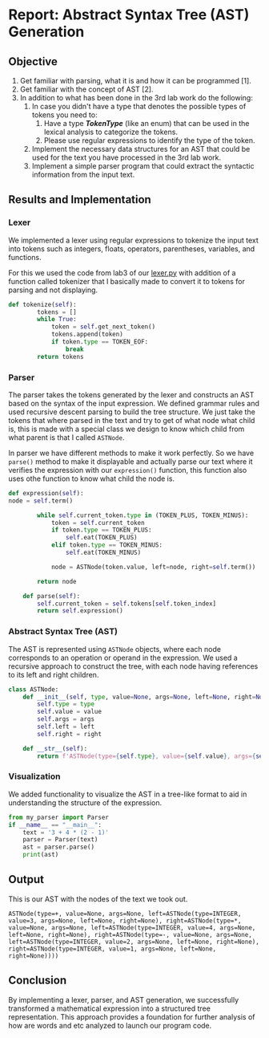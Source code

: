 # Report: Abstract Syntax Tree (AST) Generation

## Objective

1. Get familiar with parsing, what it is and how it can be programmed [1].
2. Get familiar with the concept of AST [2].
3. In addition to what has been done in the 3rd lab work do the following:
   1. In case you didn't have a type that denotes the possible types of tokens you need to:
      1. Have a type **_TokenType_** (like an enum) that can be used in the lexical analysis to categorize the tokens.
      2. Please use regular expressions to identify the type of the token.
   2. Implement the necessary data structures for an AST that could be used for the text you have processed in the 3rd lab work.
   3. Implement a simple parser program that could extract the syntactic information from the input text.

## Results and Implementation

### Lexer

We implemented a lexer using regular expressions to tokenize the input text into tokens such as integers, floats, operators, parentheses, variables, and functions.

For this we used the code from lab3 of our [lexer.py](/lab3/lexer.py) with addition of a function called tokenizer that I basically made to convert it to tokens for parsing and not displaying.

```python
def tokenize(self):
        tokens = []
        while True:
            token = self.get_next_token()
            tokens.append(token)
            if token.type == TOKEN_EOF:
                break
        return tokens
```

### Parser

The parser takes the tokens generated by the lexer and constructs an AST based on the syntax of the input expression. We defined grammar rules and used recursive descent parsing to build the tree structure. We just take the tokens that where parsed in the text and try to get of what node what child is, this is made with a special class we design to know which child from what parent is that I called `ASTNode`.

In parser we have different methods to make it work perfectly. So we have `parse()` method to make it displayable and actually parse our text where it verifies the expression with our `expression()` function, this function also uses othe function to know what child the node is.

```python
def expression(self):
node = self.term()

        while self.current_token.type in (TOKEN_PLUS, TOKEN_MINUS):
            token = self.current_token
            if token.type == TOKEN_PLUS:
                self.eat(TOKEN_PLUS)
            elif token.type == TOKEN_MINUS:
                self.eat(TOKEN_MINUS)

            node = ASTNode(token.value, left=node, right=self.term())

        return node

    def parse(self):
        self.current_token = self.tokens[self.token_index]
        return self.expression()
```

### Abstract Syntax Tree (AST)

The AST is represented using `ASTNode` objects, where each node corresponds to an operation or operand in the expression. We used a recursive approach to construct the tree, with each node having references to its left and right children.

```python
class ASTNode:
    def __init__(self, type, value=None, args=None, left=None, right=None):
        self.type = type
        self.value = value
        self.args = args
        self.left = left
        self.right = right

    def __str__(self):
        return f'ASTNode(type={self.type}, value={self.value}, args={self.args}, left={self.left}, right={self.right})'
```

### Visualization

We added functionality to visualize the AST in a tree-like format to aid in understanding the structure of the expression.

```python
from my_parser import Parser
if __name__ == "__main__":
    text = '3 + 4 * (2 - 1)'
    parser = Parser(text)
    ast = parser.parse()
    print(ast)
```

## Output

This is our AST with the nodes of the text we took out.

```
ASTNode(type=+, value=None, args=None, left=ASTNode(type=INTEGER, value=3, args=None, left=None, right=None), right=ASTNode(type=*, value=None, args=None, left=ASTNode(type=INTEGER, value=4, args=None, left=None, right=None), right=ASTNode(type=-, value=None, args=None, left=ASTNode(type=INTEGER, value=2, args=None, left=None, right=None), right=ASTNode(type=INTEGER, value=1, args=None, left=None, right=None))))
```

## Conclusion

By implementing a lexer, parser, and AST generation, we successfully transformed a mathematical expression into a structured tree representation. This approach provides a foundation for further analysis of how are words and etc analyzed to launch our program code.

